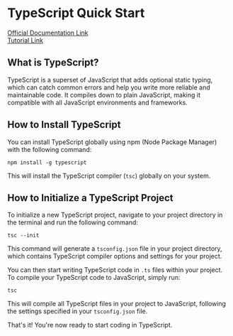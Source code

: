 # TypeScript Quick Start

[Official Documentation Link](https://www.typescriptlang.org/)<br>
[Tutorial Link](https://youtube.com/playlist?list=PLRAV69dS1uWRPSfKzwZsIm-Axxq-LxqhW&si=wsyfacDroaqsuLi3)

## What is TypeScript?

TypeScript is a superset of JavaScript that adds optional static typing, which can catch common errors and help you write more reliable and maintainable code. It compiles down to plain JavaScript, making it compatible with all JavaScript environments and frameworks.

## How to Install TypeScript

You can install TypeScript globally using npm (Node Package Manager) with the following command:

```script
npm install -g typescript
```

This will install the TypeScript compiler (`tsc`) globally on your system.

## How to Initialize a TypeScript Project

To initialize a new TypeScript project, navigate to your project directory in the terminal and run the following command:

```script
tsc --init
```

This command will generate a `tsconfig.json` file in your project directory, which contains TypeScript compiler options and settings for your project.

You can then start writing TypeScript code in `.ts` files within your project. To compile your TypeScript code to JavaScript, simply run:

```script
tsc
```

This will compile all TypeScript files in your project to JavaScript, following the settings specified in your `tsconfig.json` file.

That's it! You're now ready to start coding in TypeScript.


